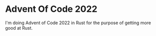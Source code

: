 # Advent Of Code 2022

I'm doing Advent of Code 2022 in Rust for the purpose of getting more good at Rust.


